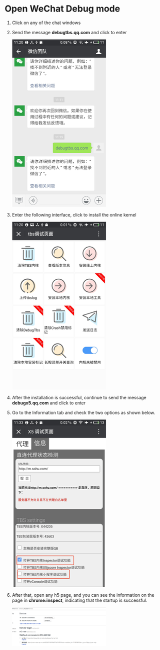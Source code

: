 # Open WeChat Debug mode

1. Click on any of the chat windows

2. Send the message **debugtbs.qq.com** and click to enter

   <img src='images/debug1.jpeg' width="300"/>

3. Enter the following interface, click to install the online kernel

   <img src='images/debug2.jpeg' width="300"/>

4. After the installation is successful, continue to send the message **debugx5.qq.com** and click to enter

5. Go to the Information tab and check the two options as shown below.

   <img src ='images/debug3.jpeg' width="300"/>

6. After that, open any h5 page, and you can see the information on the page in **chrome:inspect**, indicating that the startup is successful.

   <img src='images/h5.png' width="300"/>
